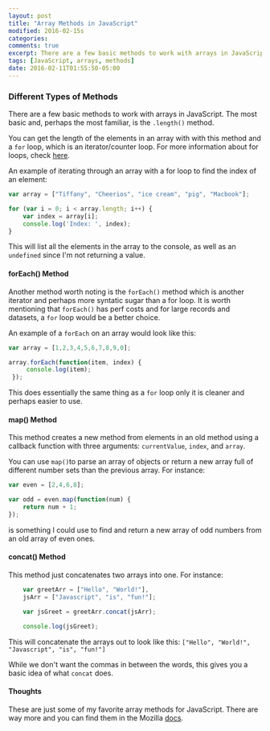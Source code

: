 ```yaml
---
layout: post
title: "Array Methods in JavaScript"
modified: 2016-02-15s
categories:
comments: true
excerpt: There are a few basic methods to work with arrays in JavaScript. The most basic and, perhaps the most familiar, is the `.length()` method.
tags: [JavaScript, arrays, methods]
date: 2016-02-11T01:55:50-05:00
---
```


### Different Types of Methods

There are a few basic methods to work with arrays in JavaScript. The most basic and, perhaps the most familiar, is the `.length()` method.

You can get the length of the elements in an array with with this method and a `for` loop, which is an iterator/counter loop. For more information about for loops, check [here](https://developer.mozilla.org/en-US/docs/Web/JavaScript/Guide/Loops_and_iteration#for_statement).

An example of iterating through an array with a for loop to find the index of an element:

```javascript
var array = ["Tiffany", "Cheerios", "ice cream", "pig", "Macbook"];

for (var i = 0; i < array.length; i++) {
	var index = array[i];
	console.log('Index: ', index);
}
```

This will list all the elements in the array to the console, as well as an `undefined` since I'm not returning a value.

#### forEach() Method

Another method worth noting is the `forEach()` method which is another iterator and perhaps more syntatic sugar than a for loop. It is worth mentioning that `forEach()` has perf costs and for large records and datasets, a `for` loop would be a better choice.

An example of a `forEach` on an array would look like this:

```javascript
var array = [1,2,3,4,5,6,7,8,9,0];

array.forEach(function(item, index) {
     console.log(item);
 });
```

 This does essentially the same thing as a `for` loop only it is cleaner and perhaps easier to use.

#### map() Method

This method creates a new method from elements in an old method using a callback function with three arguments: `currentValue`, `index`, and `array`.

You can use `map()`to parse an array of objects or return a new array full of different number sets than the previous array. For instance:

```javascript
var even = [2,4,6,8];

var odd = even.map(function(num) {
	return num + 1;
});
```

is something I could use to find and return a new array of odd numbers from an old array of even ones.

#### concat() Method

This method just concatenates two arrays into one. For instance:

```javascript
    var greetArr = ["Hello", "World!"],
    jsArr = ["Javascript", "is", "fun!"];

    var jsGreet = greetArr.concat(jsArr);

    console.log(jsGreet);
```

This will concatenate the arrays out to look like this:
`["Hello", "World!", "Javascript", "is", "fun!"]`

While we don't want the commas in between the words, this gives you a basic idea of what `concat` does.

#### Thoughts

These are just some of my favorite array methods for JavaScript. There are way more and you can find them in the Mozilla [docs](https://developer.mozilla.org/en-US/docs/Web/JavaScript/Reference/Global_Objects/Array).
